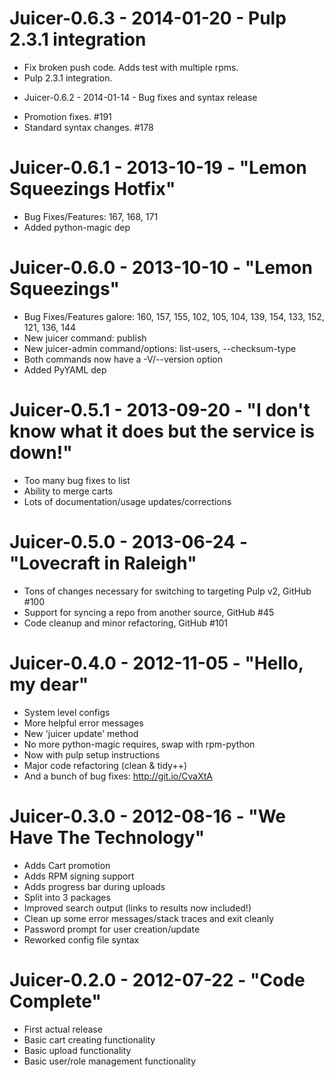 # Juicer-0.6.3 - 2014-01-20 - Pulp 2.3.1 integration
- Fix broken push code. Adds test with multiple rpms.
- Pulp 2.3.1 integration.

* Juicer-0.6.2 - 2014-01-14 - Bug fixes and syntax release
- Promotion fixes. #191
- Standard syntax changes. #178

# Juicer-0.6.1 - 2013-10-19 - "Lemon Squeezings Hotfix"
- Bug Fixes/Features: 167, 168, 171
- Added python-magic dep

# Juicer-0.6.0 - 2013-10-10 - "Lemon Squeezings"
- Bug Fixes/Features galore: 160, 157, 155, 102, 105, 104, 139, 154, 133, 152, 121, 136, 144
- New juicer command: publish
- New juicer-admin command/options: list-users, --checksum-type
- Both commands now have a -V/--version option
- Added PyYAML dep

# Juicer-0.5.1 - 2013-09-20 - "I don't know what it does but the service is down!"

- Too many bug fixes to list
- Ability to merge carts
- Lots of documentation/usage updates/corrections

# Juicer-0.5.0 - 2013-06-24 - "Lovecraft in Raleigh"

- Tons of changes necessary for switching to targeting Pulp v2, GitHub #100
- Support for syncing a repo from another source, GitHub #45
- Code cleanup and minor refactoring, GitHub #101

# Juicer-0.4.0 - 2012-11-05 - "Hello, my dear"

- System level configs
- More helpful error messages
- New 'juicer update' method
- No more python-magic requires, swap with rpm-python
- Now with pulp setup instructions
- Major code refactoring (clean & tidy++)
- And a bunch of bug fixes: http://git.io/CvaXtA

# Juicer-0.3.0 - 2012-08-16 - "We Have The Technology"

* Adds Cart promotion
* Adds RPM signing support
* Adds progress bar during uploads
* Split into 3 packages
* Improved search output (links to results now included!)
* Clean up some error messages/stack traces and exit cleanly
* Password prompt for user creation/update
* Reworked config file syntax

# Juicer-0.2.0 - 2012-07-22 - "Code Complete"

* First actual release
* Basic cart creating functionality
* Basic upload functionality
* Basic user/role management functionality
